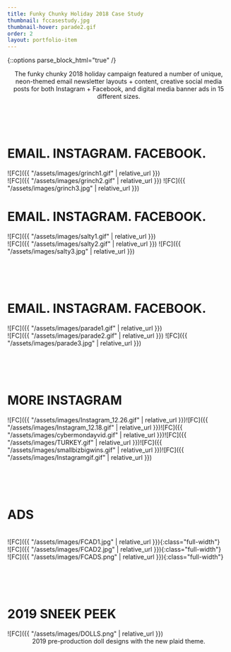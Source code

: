 ```yaml
---
title: Funky Chunky Holiday 2018 Case Study
thumbnail: fccasestudy.jpg
thumbnail-hover: parade2.gif
order: 2
layout: portfolio-item
---
```

{::options parse_block_html="true" /}
<div style="text-align: center;">
<div style="text-align: center; max-width: 500px; margin: 0 auto;">
The funky chunky 2018 holiday campaign
featured a number of unique, neon-themed email newsletter layouts + content, creative social media posts for both Instagram + Facebook, and digital media banner ads in 15 different sizes.
</div>
</div>



<br><br><br>
<h1>EMAIL. INSTAGRAM. FACEBOOK.</h1>
<div class="GRINCH1">
![FC]({{ "/assets/images/grinch1.gif" | relative_url }})
</div>
<div class="GRINCH2">
![FC]({{ "/assets/images/grinch2.gif" | relative_url }})
![FC]({{ "/assets/images/grinch3.jpg" | relative_url }})
</div>




<h1>EMAIL. INSTAGRAM. FACEBOOK.</h1>
<div class="SALTY1">
![FC]({{ "/assets/images/salty1.gif" | relative_url }})
</div>
<div class="SALTY2">
![FC]({{ "/assets/images/salty2.gif" | relative_url }})
![FC]({{ "/assets/images/salty3.jpg" | relative_url }})
</div>


<br><br><br>
<h1>EMAIL. INSTAGRAM. FACEBOOK.</h1>
<div class="PARADE1">
![FC]({{ "/assets/images/parade1.gif" | relative_url }})
</div>
<div class="PARADE2">
![FC]({{ "/assets/images/parade2.gif" | relative_url }})
![FC]({{ "/assets/images/parade3.jpg" | relative_url }})
</div>



<br><br><br>
<h1>MORE INSTAGRAM</h1>
<div class="FCINSTAGRAM">
![FC]({{ "/assets/images/Instagram_12.26.gif" | relative_url }})![FC]({{ "/assets/images/Instagram_12.18.gif" | relative_url }})![FC]({{ "/assets/images/cybermondayvid.gif" | relative_url }})![FC]({{ "/assets/images/TURKEY.gif" | relative_url }})![FC]({{ "/assets/images/smallbizbigwins.gif" | relative_url }})![FC]({{ "/assets/images/Instagramgif.gif" | relative_url }})
</div>

<br><br><br>

<h1>ADS</h1><br>
![FC]({{ "/assets/images/FCAD1.jpg" | relative_url }}){:class="full-width"}
<br>
![FC]({{ "/assets/images/FCAD2.jpg" | relative_url }}){:class="full-width"}
<br>
![FC]({{ "/assets/images/FCADS.png" | relative_url }}){:class="full-width"}


<br><br><br>
<h1>2019 SNEEK PEEK</h1>
![FC]({{ "/assets/images/DOLLS.png" | relative_url }})


<div style="text-align: center;">
<div style="text-align: center; max-width: 500px; margin: 0 auto;">
2019 pre-production doll designs with the new plaid theme.
</div>
</div>


